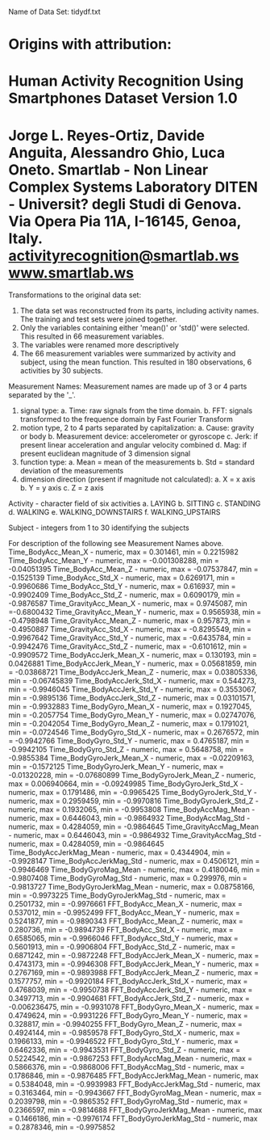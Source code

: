 Name of Data Set: tidydf.txt

Origins with attribution:
==================================================================
Human Activity Recognition Using Smartphones Dataset
Version 1.0
==================================================================
Jorge L. Reyes-Ortiz, Davide Anguita, Alessandro Ghio, Luca Oneto.
Smartlab - Non Linear Complex Systems Laboratory
DITEN - Universit? degli Studi di Genova.
Via Opera Pia 11A, I-16145, Genoa, Italy.
activityrecognition@smartlab.ws
www.smartlab.ws
==================================================================

Transformations to the original data set:
1. The data set was reconstructed from its parts, including activity names.
   The training and test sets were joined together.
2. Only the variables containing either 'mean()' or 'std()' were selected.
   This resulted in 66 measurement variables.
3. The variables were renamed more descriptively
4. The 66 measurement variables were summarized by activity and subject, 
   using the mean function.  This resulted in 180 observations, 6 activities by 
   30 subjects.

Measurement Names:  Measurement names are made up of 3 or 4 parts separated by 
                    the '_'.
1. signal type:
   a. Time: raw signals from the time domain.
   b. FFT: signals transformed to the frequence domain by Fast Fourier Transform
2. motion type, 2 to 4 parts separated by capitalization:
   a. Cause: gravity or body
   b. Measurement device: accelerometer or gyroscope
   c. Jerk: if present linear acceleration and angular velocity combined
   d. Mag: if present euclidean magnitude of 3 dimension signal
3. function type:
   a. Mean = mean of the measurements
   b. Std = standard deviation of the measurements
4. dimension direction (present if magnitude not calculated):
   a. X = x axis
   b. Y = y axis
   c. Z = z axis

Activity - character field of six activities
   a. LAYING
   b. SITTING
   c. STANDING
   d. WALKING
   e. WALKING_DOWNSTAIRS
   f. WALKING_UPSTAIRS
   
Subject - integers from 1 to 30 identifying the subjects

For description of the following see Measurement Names above.
Time_BodyAcc_Mean_X - numeric, max = 0.301461, min = 0.2215982 
Time_BodyAcc_Mean_Y - numeric, max = -0.001308288, min = -0.04051395
Time_BodyAcc_Mean_Z - numeric, max = -0.07537847, min = -0.1525139
Time_BodyAcc_Std_X - numeric, max = 0.6269171, min = -0.9960686
Time_BodyAcc_Std_Y - numeric, max = 0.616937, min = -0.9902409
Time_BodyAcc_Std_Z - numeric, max = 0.6090179, min = -0.9876587
Time_GravityAcc_Mean_X - numeric, max = 0.9745087, min =-0.6800432
Time_GravityAcc_Mean_Y - numeric, max = 0.9565938, min = -0.4798948
Time_GravityAcc_Mean_Z - numeric, max = 0.957873, min = -0.4950887
Time_GravityAcc_Std_X - numeric, max = -0.8295549, min = -0.9967642
Time_GravityAcc_Std_Y - numeric, max = -0.6435784, min = -0.9942476
Time_GravityAcc_Std_Z - numeric, max = -0.6101612, min = -0.9909572
Time_BodyAccJerk_Mean_X - numeric, max = 0.130193, min = 0.0426881
Time_BodyAccJerk_Mean_Y - numeric, max = 0.05681859, min = -0.03868721
Time_BodyAccJerk_Mean_Z - numeric, max = 0.03805336, min = -0.06745839
Time_BodyAccJerk_Std_X - numeric, max = 0.544273, min = -0.9946045
Time_BodyAccJerk_Std_Y - numeric, max = 0.3553067, min = -0.9895136
Time_BodyAccJerk_Std_Z - numeric, max = 0.03101571, min = -0.9932883
Time_BodyGyro_Mean_X - numeric, max = 0.1927045, min = -0.2057754
Time_BodyGyro_Mean_Y - numeric, max = 0.02747076, min = -0.2042054
Time_BodyGyro_Mean_Z - numeric, max = 0.1791021, min = -0.0724546
Time_BodyGyro_Std_X - numeric, max = 0.2676572, min = -0.9942766
Time_BodyGyro_Std_Y - numeric, max = 0.4765187, min = -0.9942105
Time_BodyGyro_Std_Z - numeric, max = 0.5648758, min = -0.9855384
Time_BodyGyroJerk_Mean_X - numeric, max = -0.02209163, min = -0.1572125
Time_BodyGyroJerk_Mean_Y - numeric, max = -0.01320228, min = -0.07680899
Time_BodyGyroJerk_Mean_Z - numeric, max = 0.006940664, min = -0.09249985
Time_BodyGyroJerk_Std_X - numeric, max = 0.1791486, min = -0.9965425
Time_BodyGyroJerk_Std_Y - numeric, max = 0.2959459, min = -0.9970816
Time_BodyGyroJerk_Std_Z - numeric, max = 0.1932065, min = -0.9953808
Time_BodyAccMag_Mean - numeric, max = 0.6446043, min = -0.9864932
Time_BodyAccMag_Std - numeric, max = 0.4284059, min = -0.9864645
Time_GravityAccMag_Mean - numeric, max = 0.6446043, min = -0.9864932
Time_GravityAccMag_Std - numeric, max = 0.4284059, min = -0.9864645
Time_BodyAccJerkMag_Mean - numeric, max = 0.4344904, min = -0.9928147
Time_BodyAccJerkMag_Std - numeric, max = 0.4506121, min = -0.9946469
Time_BodyGyroMag_Mean - numeric, max = 0.4180046, min = -0.9807408
Time_BodyGyroMag_Std - numeric, max = 0.299976, min = -0.9813727
Time_BodyGyroJerkMag_Mean - numeric, max = 0.08758166, min = -0.9973225
Time_BodyGyroJerkMag_Std - numeric, max = 0.2501732, min = -0.9976661
FFT_BodyAcc_Mean_X - numeric, max = 0.537012, min = -0.9952499
FFT_BodyAcc_Mean_Y - numeric, max = 0.5241877, min = -0.9890343
FFT_BodyAcc_Mean_Z - numeric, max = 0.280736, min = -0.9894739
FFT_BodyAcc_Std_X - numeric, max = 0.6585065, min = -0.9966046
FFT_BodyAcc_Std_Y - numeric, max = 0.5601913, min = -0.9906804
FFT_BodyAcc_Std_Z - numeric, max = 0.6871242, min = -0.9872248
FFT_BodyAccJerk_Mean_X - numeric, max = 0.4743173, min = -0.9946308
FFT_BodyAccJerk_Mean_Y - numeric, max = 0.2767169, min = -0.9893988
FFT_BodyAccJerk_Mean_Z - numeric, max = 0.1577757, min = -0.9920184
FFT_BodyAccJerk_Std_X - numeric, max = 0.4768039, min = -0.9950738
FFT_BodyAccJerk_Std_Y - numeric, max = 0.3497713, min = -0.9904681
FFT_BodyAccJerk_Std_Z - numeric, max = -0.006236475, min = -0.9931078
FFT_BodyGyro_Mean_X - numeric, max = 0.4749624, min = -0.9931226
FFT_BodyGyro_Mean_Y - numeric, max = 0.328817, min = -0.9940255
FFT_BodyGyro_Mean_Z - numeric, max = 0.4924144, min = -0.9859578
FFT_BodyGyro_Std_X - numeric, max = 0.1966133, min = -0.9946522
FFT_BodyGyro_Std_Y - numeric, max = 0.6462336, min = -0.9943531
FFT_BodyGyro_Std_Z - numeric, max = 0.5224542, min = -0.9867253
FFT_BodyAccMag_Mean - numeric, max = 0.5866376, min = -0.9868006
FFT_BodyAccMag_Std - numeric, max = 0.1786846, min = -0.9876485
FFT_BodyAccJerkMag_Mean - numeric, max = 0.5384048, min = -0.9939983
FFT_BodyAccJerkMag_Std - numeric, max = 0.3163464, min = -0.9943667
FFT_BodyGyroMag_Mean - numeric, max = 0.2039798, min = -0.9865352
FFT_BodyGyroMag_Std - numeric, max = 0.2366597, min = -0.9814688
FFT_BodyGyroJerkMag_Mean - numeric, max = 0.1466186, min = -0.9976174
FFT_BodyGyroJerkMag_Std - numeric, max = 0.2878346, min = -0.9975852